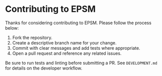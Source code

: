 # Contributing to EPSM

Thanks for considering contributing to EPSM. Please follow the process below:

1. Fork the repository.
2. Create a descriptive branch name for your change.
3. Commit with clear messages and add tests where appropriate.
4. Open a pull request and reference any related issues.

Be sure to run tests and linting before submitting a PR. See `DEVELOPMENT.md` for details on the developer workflow.
